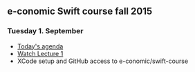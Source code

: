 ## e-conomic Swift course fall 2015

### Tuesday 1. September
* [Today's agenda](https://dl.dropboxusercontent.com/u/9021554/Swift%20course/Intro/intro.html)
* [Watch Lecture 1](https://itunes.apple.com/dk/course/developing-ios-8-apps-swift/id961180099)
* XCode setup and GitHub access to e-conomic/swift-course
